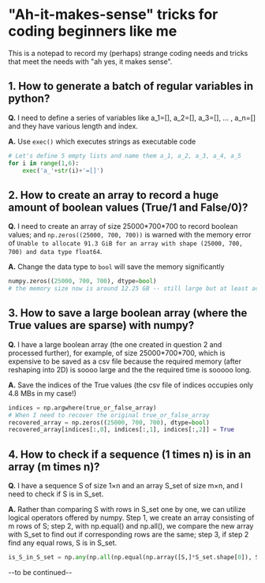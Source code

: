 # "Ah-it-makes-sense" tricks for coding beginners like me

This is a notepad to record my (perhaps) strange coding needs and tricks that meet the needs with "ah yes, it makes sense".

## 1. How to generate a batch of regular variables in python?
__Q.__ I need to define a series of variables like a_1=[], a_2=[], a_3=[], ... , a_n=[] and they have various length and index.

__A.__ Use `exec()` which executes strings as executable code

````python   
# Let's define 5 empty lists and name them a_1, a_2, a_3, a_4, a_5
for i in range(1,6):
    exec('a_'+str(i)+'=[]')
````

## 2. How to create an array to record a huge amount of boolean values (True/1 and False/0)?
__Q.__ I need to create an array of size 25000\*700\*700 to record boolean values; and `np.zeros((25000, 700, 700))` is warned with the memory error of `Unable to allocate 91.3 GiB for an array with shape (25000, 700, 700) and data type float64`.

__A.__ Change the data type to `bool` will save the memory significantly

````python
numpy.zeros((25000, 700, 700), dtype=bool)
# the memory size now is around 12.25 GB -- still large but at least accessible
````

## 3. How to save a large boolean array (where the True values are sparse) with numpy?
__Q.__ I have a large boolean array (the one created in question 2 and processed further), for example, of size 25000\*700\*700, which is expensive to be saved as a csv file because the required memory (after reshaping into 2D) is soooo large and the the required time is sooooo long.

__A.__ Save the indices of the True values (the csv file of indices occupies only 4.8 MBs in my case!)

````python
indices = np.argwhere(true_or_false_array)
# When I need to recover the original true_or_false_array
recovered_array = np.zeros((25000, 700, 700), dtype=bool)
recovered_array[indices[:,0], indices[:,1], indices[:,2]] = True
````

## 4. How to check if a sequence (1 times n) is in an array (m times n)?
__Q.__ I have a sequence S of size 1×n and an array S_set of size m×n, and I need to check if S is in S_set.

__A.__ Rather than comparing S with rows in S_set one by one, we can utilize logical operators offered by numpy. Step 1, we create an array consisting of m rows of S; step 2, with np.equal() and np.all(), we compare the new array with S_set to find out if corresponding rows are the same; step 3, if step 2 find any equal rows, S is in S_set.

````python
is_S_in_S_set = np.any(np.all(np.equal(np.array([S,]*S_set.shape[0]), S_set)), axis=1)
````

--to be continued--
